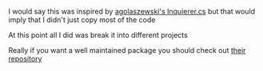 I would say this was inspired by [agolaszewski's Inquierer.cs](https://github.com/agolaszewski/Inquirer.cs) but that would imply that I didn't just copy most of the code

At this point all I did was break it into different projects

Really if you want a well maintained package you should check out [their repository](https://github.com/agolaszewski/Inquirer.cs)
